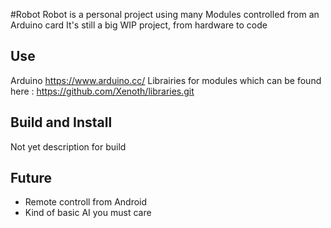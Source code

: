 #Robot
Robot is a personal project using many Modules controlled from an Arduino card
It's still a big WIP project, from hardware to code

## Use
Arduino https://www.arduino.cc/
Librairies for modules which can be found here : https://github.com/Xenoth/libraries.git

## Build and Install
Not yet description for build

## Future
* Remote controll from Android
* Kind of basic AI you must care

